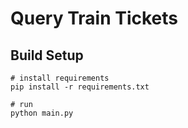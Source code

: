 # Query Train Tickets

## Build Setup

    # install requirements
    pip install -r requirements.txt
    
    # run
    python main.py